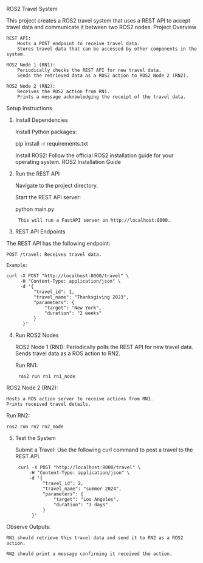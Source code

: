 ROS2 Travel System

This project creates a ROS2 travel system that uses a REST API to accept travel data and communicate it between two ROS2 nodes.
Project Overview

    REST API:
        Hosts a POST endpoint to receive travel data.
        Stores travel data that can be accessed by other components in the system.

    ROS2 Node 1 (RN1):
        Periodically checks the REST API for new travel data.
        Sends the retrieved data as a ROS2 action to ROS2 Node 2 (RN2).

    ROS2 Node 2 (RN2):
        Receives the ROS2 action from RN1.
        Prints a message acknowledging the receipt of the travel data.

Setup Instructions
1. Install Dependencies

    Install Python packages:

    pip install -r requirements.txt

    Install ROS2:
        Follow the official ROS2 installation guide for your operating system.
        ROS2 Installation Guide

2. Run the REST API

    Navigate to the project directory.

    Start the REST API server:

    python main.py

        This will run a FastAPI server on http://localhost:8000.

3. REST API Endpoints

The REST API has the following endpoint:

    POST /travel: Receives travel data.

    Example:

    curl -X POST "http://localhost:8000/travel" \
         -H "Content-Type: application/json" \
         -d '{
              "travel_id": 1,
              "travel_name": "Thanksgiving 2023",
              "parameters": {
                  "target": "New York",
                  "duration": "2 weeks"
              }
          }'

4. Run ROS2 Nodes

    ROS2 Node 1 (RN1):
        Periodically polls the REST API for new travel data.
        Sends travel data as a ROS action to RN2.

    Run RN1:

        ros2 run rn1 rn1_node

ROS2 Node 2 (RN2):

    Hosts a ROS action server to receive actions from RN1.
    Prints received travel details.

Run RN2:

    ros2 run rn2 rn2_node

5. Test the System

    Submit a Travel: Use the following curl command to post a travel to the REST API.

        curl -X POST "http://localhost:8000/travel" \
            -H "Content-Type: application/json" \
            -d '{
                 "travel_id": 2,
                 "travel_name": "summer 2024",
                 "parameters": {
                     "target": "Los Angeles",
                     "duration": "3 days"
                 }
             }'

Observe Outputs:

    RN1 should retrieve this travel data and send it to RN2 as a ROS2 action.

    RN2 should print a message confirming it received the action.
